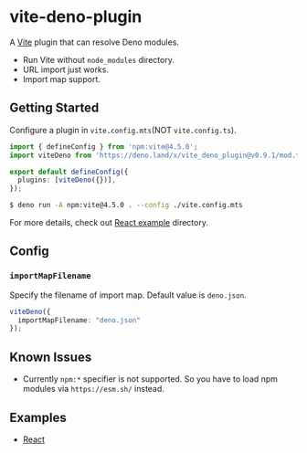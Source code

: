 # vite-deno-plugin

A [Vite](https://vitejs.dev) plugin that can resolve Deno modules.

 - Run Vite without `node_modules` directory.
 - URL import just works.
 - Import map support.

## Getting Started

Configure a plugin in `vite.config.mts`(NOT `vite.config.ts`).

```typescript
import { defineConfig } from 'npm:vite@4.5.0';
import viteDeno from 'https://deno.land/x/vite_deno_plugin@v0.9.1/mod.ts';

export default defineConfig({
  plugins: [viteDeno({})],
});
```

```bash
$ deno run -A npm:vite@4.5.0 . --config ./vite.config.mts
```

For more details, check out [React example](./examples/react) directory.

## Config

### `importMapFilename`

Specify the filename of import map. Default value is `deno.json`.

```typescript
viteDeno({
  importMapFilename: "deno.json"
});
```

## Known Issues

 - Currently `npm:*` specifier is not supported. So you have to load npm modules via `https://esm.sh/` instead.

## Examples

 - [React](./examples/react)
